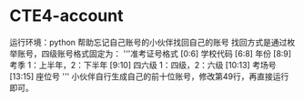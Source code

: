 # CTE4-account
运行环境：python
帮助忘记自己账号的小伙伴找回自己的账号
找回方式是通过枚举账号，四级账号格式固定为：
'''准考证号格式
    [0:6]   学校代码
    [6:8]   年份
    [8:9]   考季 1：上半年，2：下半年
    [9:10]  四六级 1：四级，2：六级
    [10:13] 考场号
    [13:15] 座位号
'''
小伙伴自行生成自己的前十位账号，修改第49行，再直接运行即可。
